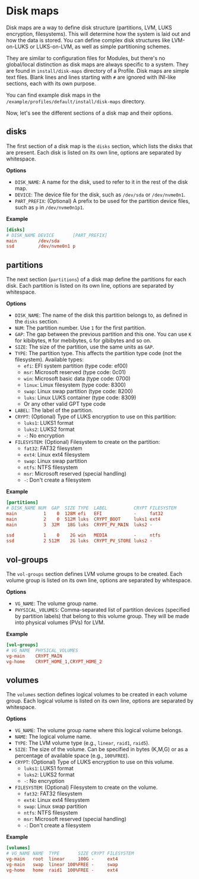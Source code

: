 # Disk maps

Disk maps are a way to define disk structure (partitions, LVM, LUKS encryption, filesystems).
This will determine how the system is laid out and how the data is stored.
You can define complex disk structures like LVM-on-LUKS or LUKS-on-LVM, as well as simple partitioning schemes.

They are similar to configuration files for Modules, but there's no global/local distinction as disk maps are always specific to a system.
They are found in `install/disk-maps` directory of a Profile.
Disk maps are simple text files. Blank lines and lines starting with `#` are ignored with INI-like sections, each with its own purpose.

You can find example disk maps in the `/example/profiles/default/install/disk-maps` directory.

Now, let's see the different sections of a disk map and their options.

## disks

The first section of a disk map is the `disks` section, which lists the disks that are present.
Each disk is listed on its own line, options are separated by whitespace.

**Options**

- `DISK_NAME`: A name for the disk, used to refer to it in the rest of the disk map.
- `DEVICE`: The device file for the disk, such as `/dev/sda` or `/dev/nvme0n1`.
- `PART_PREFIX`: (Optional) A prefix to be used for the partition device files, such as `p` in `/dev/nvme0n1p1`.

**Example**

```ini
[disks]
# DISK_NAME DEVICE       [PART_PREFIX]
main        /dev/sda
ssd         /dev/nvme0n1 p
```

## partitions

The next section (`partitions`) of a disk map define the partitions for each disk.
Each partition is listed on its own line, options are separated by whitespace.

**Options**

- `DISK_NAME`: The name of the disk this partition belongs to, as defined in the `disks` section.
- `NUM`: The partition number. Use `1` for the first partition.
- `GAP`: The gap between the previous partition and this one. You can use `K` for kibibytes, `M` for mebibytes, `G` for gibibytes and so on.
- `SIZE`: The size of the partition, use the same units as `GAP`.
- `TYPE`: The partition type. This affects the partition type code (not the filesystem). Available types:
    - `efi`: EFI system partition (type code: ef00)
    - `msr`: Microsoft reserved (type code: 0c01)
    - `win`: Microsoft basic data (type code: 0700)
    - `linux`: Linux filesystem (type code: 8300)
    - `swap`: Linux swap partition (type code: 8200)
    - `luks`: Linux LUKS container (type code: 8309)
    - Or any other valid GPT type code
- `LABEL`: The label of the partition.
- `CRYPT`: (Optional) Type of LUKS encryption to use on this partition:
    - `luks1`: LUKS1 format
    - `luks2`: LUKS2 format
    - `-`: No encryption
- `FILESYSTEM`: (Optional) Filesystem to create on the partition:
    - `fat32`: FAT32 filesystem
    - `ext4`: Linux ext4 filesystem
    - `swap`: Linux swap partition
    - `ntfs`: NTFS filesystem
    - `msr`: Microsoft reserved (special handling)
    - `-`: Don't create a filesystem

**Example**

```ini
[partitions]
# DISK_NAME NUM  GAP  SIZE TYPE  LABEL          CRYPT FILESYSTEM
main          1    0  128M efi   EFI            -     fat32
main          2    0  512M luks  CRYPT_BOOT     luks1 ext4
main          3  32M   18G luks  CRYPT_PV_MAIN  luks2 -

ssd           1    0    2G win   MEDIA          -     ntfs
ssd           2 512M    2G luks  CRYPT_PV_STORE luks2 -
```

## vol-groups

The `vol-groups` section defines LVM volume groups to be created.
Each volume group is listed on its own line, options are separated by whitespace.

**Options**

- `VG_NAME`: The volume group name.
- `PHYSICAL_VOLUMES`: Comma-separated list of partition devices (specified by partition labels) that belong to this volume group. They will be made into physical volumes (PVs) for LVM.

**Example**

```ini
[vol-groups]
# VG_NAME  PHYSICAL_VOLUMES
vg-main    CRYPT_MAIN
vg-home    CRYPT_HOME_1,CRYPT_HOME_2
```

## volumes

The `volumes` section defines logical volumes to be created in each volume group.
Each logical volume is listed on its own line, options are separated by whitespace.

**Options**

- `VG_NAME`: The volume group name where this logical volume belongs.
- `NAME`: The logical volume name.
- `TYPE`: The LVM volume type (e.g., `linear`, `raid1`, `raid5`).
- `SIZE`: The size of the volume. Can be specified in bytes (K,M,G) or as a percentage of available space (e.g., `100%FREE`).
- `CRYPT`: (Optional) Type of LUKS encryption to use on this volume.
    - `luks1`: LUKS1 format
    - `luks2`: LUKS2 format
    - `-`: No encryption
- `FILESYSTEM`: (Optional) Filesystem to create on the volume.
    - `fat32`: FAT32 filesystem
    - `ext4`: Linux ext4 filesystem
    - `swap`: Linux swap partition
    - `ntfs`: NTFS filesystem
    - `msr`: Microsoft reserved (special handling)
    - `-`: Don't create a filesystem

**Example**

```ini
[volumes]
# VG_NAME NAME  TYPE       SIZE CRYPT FILESYSTEM
vg-main   root  linear     100G -     ext4
vg-main   swap  linear 100%FREE -     swap
vg-home   home  raid1  100%FREE -     ext4
```

